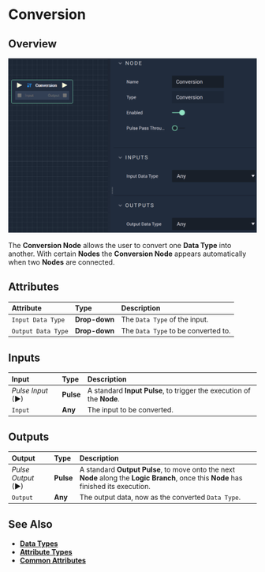# Conversion

## Overview

![The Conversion Node.](../../.gitbook/assets/conversion1.png)

The **Conversion Node** allows the user to convert one **Data Type** into another. With certain **Nodes** the **Conversion Node** appears automatically when two **Nodes** are connected.

## Attributes

| Attribute | Type | Description |
| :--- | :--- | :--- |
| `Input Data Type` | **Drop-down** | The `Data Type` of the input. |
| `Output Data Type` | **Drop-down** | The `Data Type` to be converted to. |

## Inputs

| Input | Type | Description |
| :--- | :--- | :--- |
| _Pulse Input_ \(►\) | **Pulse** | A standard **Input Pulse**, to trigger the execution of the **Node**. |
| `Input` | **Any** | The input to be converted. |

## Outputs

| Output | Type | Description |
| :--- | :--- | :--- |
| _Pulse Output_ \(►\) | **Pulse** | A standard **Output Pulse**, to move onto the next **Node** along the **Logic Branch**, once this **Node** has finished its execution. |
| `Output` | **Any** | The output data, now as the converted `Data Type`. |

## See Also

* [**Data Types**](https://docs.incari.com/incari-studio/getting-started/data-types)
* [**Attribute Types**](https://docs.incari.com/incari-studio/getting-started/attributes/attribute-types)
* [**Common Attributes**](https://docs.incari.com/incari-studio/getting-started/attributes/common-attributes)

